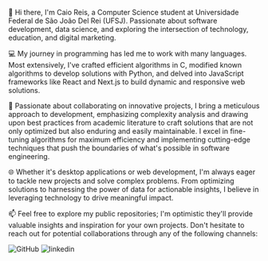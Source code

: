 👋 Hi there, I'm Caio Reis, a Computer Science student at Universidade Federal de São João Del Rei (UFSJ). Passionate about software development, data science, and exploring the intersection of technology, education, and digital marketing.

💻 My journey in programming has led me to work with many languages. Most extensively, I've crafted efficient algorithms in C, modified known algorithms to develop solutions with Python, and delved into JavaScript frameworks like React and Next.js to build dynamic and responsive web solutions.

🚀 Passionate about collaborating on innovative projects, I bring a meticulous approach to development, emphasizing complexity analysis and drawing upon best practices from academic literature to craft solutions that are not only optimized but also enduring and easily maintainable. I excel in fine-tuning algorithms for maximum efficiency and implementing cutting-edge techniques that push the boundaries of what's possible in software engineering.

🌐 Whether it's desktop applications or web development, I'm always eager to tackle new projects and solve complex problems. From optimizing solutions to harnessing the power of data for actionable insights, I believe in leveraging technology to drive meaningful impact. 

📫 Feel free to explore my public repositories; I'm optimistic they'll provide valuable insights and inspiration for your own projects. Don't hesitate to reach out for potential collaborations through any of the following channels:

![GitHub](https://img.shields.io/badge/cvaiso-000000?style=for-the-badge&logo=GitHub&logoColor=white)
![linkedin](https://img.shields.io/badge/reis-caio-000000?style=for-the-badge&logo=LinkedIn&logoColor=blue)
<!--
**cvaiso/cvaiso** is a ✨ _special_ ✨ repository because its `README.md` (this file) appears on your GitHub profile.

Here are some ideas to get you started:

- 🔭 I’m currently working on ...
- 🌱 I’m currently learning ...
- 👯 I’m looking to collaborate on ...
- 🤔 I’m looking for help with ...
- 💬 Ask me about ...
- 📫 How to reach me: ...
- 😄 Pronouns: ...
- ⚡ Fun fact: ...
-->

